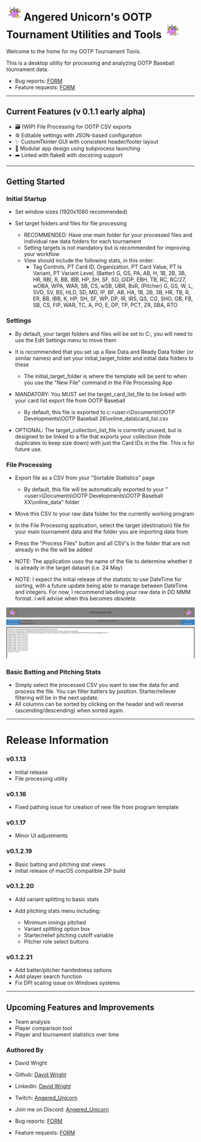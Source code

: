 # <img src="assets/Unicorn_logo_nobg2.png" width="40" height="40" alt="Unicorn Logo"> Angered Unicorn's OOTP Tournament Utilities and Tools  <img src="assets/Unicorn_logo_nobg2.png" width="40" height="40" alt="Unicorn Logo"> 

Welcome to the home for my OOTP Tournament Tools.  

This is a desktop utility for processing and analyzing OOTP Baseball tournament data.

- Bug reports: [FORM](https://docs.google.com/forms/d/e/1FAIpQLSdAmXv6rTwoBw9ipBdeSc7qvyV7IO83CpIVkEX5_aEbgwpy6w/viewform?usp=sharing&ouid=112838883589285917619)
- Feature requests: [FORM](https://docs.google.com/forms/d/e/1FAIpQLSftrpDw8ypLglDXteZAT0uo7H5NqkJf9UKdBCjX1OEvpKp66w/viewform?usp=sharing&ouid=112838883589285917619)

---

## Current Features (v 0.1.1 early alpha)

- 🗃️ (WIP) File Processing for OOTP CSV exports
- ⚙️ Editable settings with JSON-based configuration
- ✨ CustomTkinter GUI with consistent header/footer layout
- 📳 Modular app design using subprocess launching
- ➡️ Linted with flake8 with docstring support


---

## Getting Started

### Initial Startup

- Set window sizes (1920x1080 recommended)
- Set target folders and files for file processing

  - RECOMMENDED:  Have one main folder for your processed files and individual raw data folders for each tournament
  - Setting targets is not mandatory but is recommended for improving your workflow
  - View should include the following stats, in this order:
     - Tag Controls, PT Card ID, Organization, PT Card Value, PT Is Variant, PT Variant Level, (Batter) G, GS, PA, AB, H, 1B, 2B, 3B, HR, RBI, R, BB, IBB,
       HP, SH, SF, SO, GIDP, EBH, TB, RC, RC/27, wOBA, WPA, WAR, SB, CS, wSB, UBR, BsR, (Pitcher) G, GS, W, L, SVO, SV, BS, HLD, SD, MD, IP, BF, AB, HA, 1B,
       2B, 3B, HR, TB, R, ER, BB, IBB, K, HP, SH, SF, WP, DP, IR, IRS, QS, CG, SHO, GB, FB, SB, CS, FIP, WAR, TC, A, PO, E, DP, TP, PCT, ZR, SBA, RTO

### Settings

- By default, your target folders and files will be set to C:\, you will need to use the Edit Settings menu to move them

- It is recommended that you set up a Raw Data and Ready Data folder (or similar names) and set your initial_target_folder and initial data folders to these

  - The initial_target_folder is where the template will be sent to when you use the "New File" command in the File Processing App

- MANDATORY: You MUST set the target_card_list_file to be linked with your card list export file from OOTP Baseball

  - By default, this file is exported to c:\<user>\Documents\OOTP Developments\OOTP Baseball 26\online_data\card_list.csv

- OPTIONAL: The target_collection_list_file is currently unused, but is designed to be linked to a file that exports your collection (hide duplicates to keep size down) with just the Card IDs in the file.  This is for future use.

### File Processing

- Export file as a CSV from your "Sortable Statistics" page

  - By default, this file will be automatically exported to your "\<user>\Documents\OOTP Developments\OOTP Baseball XX\online_data" folder

- Move this CSV to your raw data folder for the currently working program
- In the File Processing application, select the target (destination) file for your main tournament data and 
the folder you are importing data from
- Press the "Process Files" button and all CSV's in the folder that are not already in the file will be added
- NOTE: The application uses the name of the file to determine whether it is already in the target dataset (i.e. 24 May)
- NOTE: I expect the initial release of the statistic to use DateTime for sorting, with a future update being able to 
manage between DateTime and integers.  For now, I recommend labeling your raw data in DD MMM format.  I will advise when
this becomes obsolete.

![File Processing Image](assets/file_processing.png)

### Basic Batting and Pitching Stats

- Simply select the processed CSV you want to see the data for and process the file.  You can filter batters by position.  Starter/reliever filtering will be in the next update.
- All columns can be sorted by clicking on the header and will reverse (ascending/descending) when sorted again.

___
# Release Information

### v0.1.13

- Initial release
- File processing utility

### v0.1.16

- Fixed pathing issue for creation of new file from program template

### v0.1.17

- Minor UI adjustments

### v0.1.2.19

- Basic batting and pitching stat views
- initial release of macOS compatible ZIP build

### v0.1.2.20

- Add variant splitting to basic stats
- Add pitching stats menu including:

  - Minimum innings pitched
  - Variant splitting option box
  - Starter/relief pitching cutoff variable
  - Pitcher role select buttons

### v0.1.2.21

- Add batter/pitcher handedness options
- Add player search function
- Fix DPI scaling issue on Windows systems


---

## Upcoming Features and Improvements

- Team analysis
- Player comparison tool
- Player and tournament statistics over time

### Authored By
- David Wright
- Github: [David Wright](https://github.com/davwright3)
- LinkedIn: [David Wright](https://www.linkedin.com/in/davidwright79/)
- Twitch: [Angered_Unicorn](https://www.twitch.tv/angered_unicorn)
- Join me on Discord: [Angered_Unicorn](https://discord.gg/pfBPmFS)


- Bug reports: [FORM](https://docs.google.com/forms/d/e/1FAIpQLSdAmXv6rTwoBw9ipBdeSc7qvyV7IO83CpIVkEX5_aEbgwpy6w/viewform?usp=sharing&ouid=112838883589285917619)
- Feature requests: [FORM](https://docs.google.com/forms/d/e/1FAIpQLSftrpDw8ypLglDXteZAT0uo7H5NqkJf9UKdBCjX1OEvpKp66w/viewform?usp=sharing&ouid=112838883589285917619)



